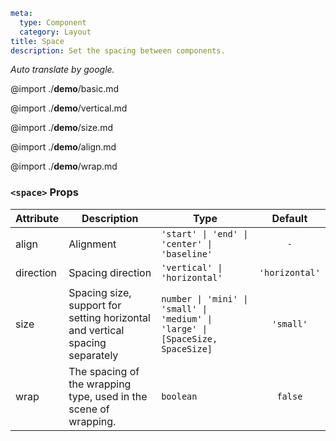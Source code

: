 ```yaml
meta:
  type: Component
  category: Layout
title: Space
description: Set the spacing between components.
```

*Auto translate by google.*

@import ./__demo__/basic.md

@import ./__demo__/vertical.md

@import ./__demo__/size.md

@import ./__demo__/align.md

@import ./__demo__/wrap.md


### `<space>` Props

|Attribute|Description|Type|Default|
|---|---|---|:---:|
|align|Alignment|`'start' \| 'end' \| 'center' \| 'baseline'`|`-`|
|direction|Spacing direction|`'vertical' \| 'horizontal'`|`'horizontal'`|
|size|Spacing size, support for setting horizontal and vertical spacing separately|`number \| 'mini' \| 'small' \| 'medium' \| 'large' \| [SpaceSize, SpaceSize]`|`'small'`|
|wrap|The spacing of the wrapping type, used in the scene of wrapping.|`boolean`|`false`|


